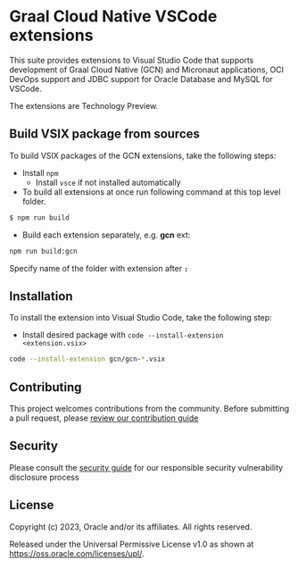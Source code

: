 # Graal Cloud Native VSCode extensions

This suite provides extensions to Visual Studio Code that supports development of Graal Cloud Native (GCN) and Micronaut applications, OCI DevOps support and JDBC support for Oracle Database and MySQL for VSCode.

The extensions are Technology Preview.

## Build VSIX package from sources

To build VSIX packages of the GCN extensions, take the following steps:
* Install `npm`
  * Install `vsce` if not installed automatically 
* To build all extensions at once run following command at this top level folder.
```bash
$ npm run build
```
* Build each extension separately, e.g. **gcn** ext:
```bash
npm run build:gcn
```
Specify name of the folder with extension after **`:`**

## Installation

To install the extension into Visual Studio Code, take the following step:

* Install desired package with `code --install-extension <extension.vsix>`
```bash
code --install-extension gcn/gcn-*.vsix
```
## Contributing

This project welcomes contributions from the community. Before submitting a pull request, please [review our contribution guide](./CONTRIBUTING.md)

## Security

Please consult the [security guide](./SECURITY.md) for our responsible security vulnerability disclosure process

## License

Copyright (c) 2023, Oracle and/or its affiliates. All rights reserved.

Released under the Universal Permissive License v1.0 as shown at
<https://oss.oracle.com/licenses/upl/>.

